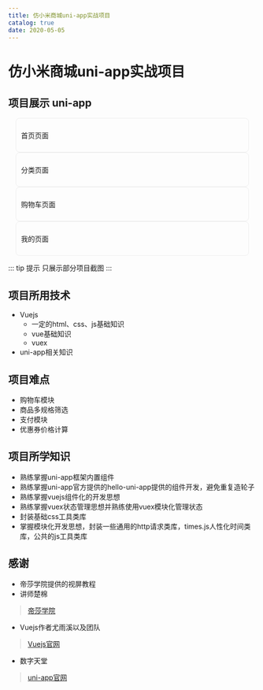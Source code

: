 ```yaml
---
title: 仿小米商城uni-app实战项目
catalog: true
date: 2020-05-05
---
```


# 仿小米商城uni-app实战项目
<Boxx type='tip' title='论语十则' content='温故而知新，可以为师矣。' />

项目展示 <Badge>uni-app</Badge>
---

<div class="display-list d-flex flex-wrap">
    <div class="d-flex flex-column a-center j-center flex-1">
        <img  class="zoom-custom-imgs" :src="$withBase('/images/xiaomi-uniapp/index.jpg')" width="200">
        <p>首页页面</p>
    </div>
    <div class="d-flex flex-column a-center j-center flex-1">
        <img class="zoom-custom-imgs" :src="$withBase('/images/xiaomi-uniapp/classify.jpg')" width="200">
        <p>分类页面</p>
    </div>
    <div class="d-flex flex-column a-center j-center flex-1">
        <img class="zoom-custom-imgs" :src="$withBase('/images/xiaomi-uniapp/cart.jpg')" width="200">
        <p>购物车页面</p>
    </div>
    <div class="d-flex flex-column a-center j-center flex-1">
        <img class="zoom-custom-imgs" :src="$withBase('/images/xiaomi-uniapp/my.jpg')" width="200">
        <p>我的页面</p>
    </div>
</div>

::: tip 提示 
只展示部分项目截图
:::

项目所用技术
---
- Vuejs
    - 一定的html、css、js基础知识
    - vue基础知识
    - vuex
- uni-app相关知识

项目难点
---
 - 购物车模块
 - 商品多规格筛选
 - 支付模块
 - 优惠券价格计算

项目所学知识
---
 - 熟练掌握uni-app框架内置组件
 - 熟练掌握uni-app官方提供的hello-uni-app提供的组件开发，避免重复造轮子
 - 熟练掌握vuejs组件化的开发思想
 - 熟练掌握vuex状态管理思想并熟练使用vuex模块化管理状态
 - 封装基础css工具类库
 - 掌握模块化开发思想，封装一些通用的http请求类库，times.js人性化时间类库，公共的js工具类库

## 感谢
 - 帝莎学院提供的视屏教程 
 - 讲师楚棉
 > [帝莎学院](http://www.dishaxy.com/)
 - Vuejs作者尤雨溪以及团队
 > [Vuejs官网](http://cn.vuejs.org)
 - 数字天堂
 > [uni-app官网](https://uniapp.dcloud.io/)

<style>
    .display-list{
        margin: 10px 0;
    }
    .display-list div{
        border: 1px solid #eee;
        padding: 10px;
        margin: 0 15px;
        border-radius: 8px;
    }
</style>

